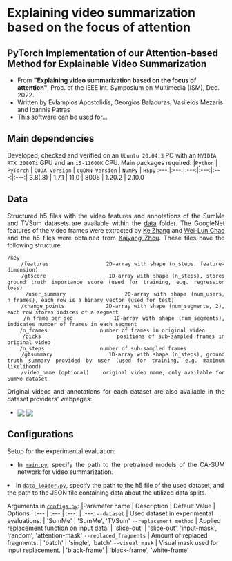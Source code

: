 # Explaining video summarization based on the focus of attention

## PyTorch Implementation of our Attention-based Method for Explainable Video Summarization
- From **"Explaining video summarization based on the focus of attention"**, Proc. of the IEEE Int. Symposium on Multimedia (ISM), Dec. 2022.
- Written by Evlampios Apostolidis, Georgios Balaouras, Vasileios Mezaris and Ioannis Patras
- This software can be used for...

## Main dependencies
Developed, checked and verified on an `Ubuntu 20.04.3` PC with an `NVIDIA RTX 2080Ti` GPU and an `i5-11600K` CPU. Main packages required:
|`Python` | `PyTorch` | `CUDA Version` | `cuDNN Version` | `NumPy` | `H5py`
:---:|:---:|:---:|:---:|:---:|:---:|
3.8(.8) | 1.7.1 | 11.0 | 8005 | 1.20.2 | 2.10.0

## Data
<div align="justify">

Structured h5 files with the video features and annotations of the SumMe and TVSum datasets are available within the [data](data) folder. The GoogleNet features of the video frames were extracted by [Ke Zhang](https://github.com/kezhang-cs) and [Wei-Lun Chao](https://github.com/pujols) and the h5 files were obtained from [Kaiyang Zhou](https://github.com/KaiyangZhou/pytorch-vsumm-reinforce). These files have the following structure:
```Text
/key
    /features                 2D-array with shape (n_steps, feature-dimension)
    /gtscore                  1D-array with shape (n_steps), stores ground truth importance score (used for training, e.g. regression loss)
    /user_summary             2D-array with shape (num_users, n_frames), each row is a binary vector (used for test)
    /change_points            2D-array with shape (num_segments, 2), each row stores indices of a segment
    /n_frame_per_seg          1D-array with shape (num_segments), indicates number of frames in each segment
    /n_frames                 number of frames in original video
    /picks                    positions of sub-sampled frames in original video
    /n_steps                  number of sub-sampled frames
    /gtsummary                1D-array with shape (n_steps), ground truth summary provided by user (used for training, e.g. maximum likelihood)
    /video_name (optional)    original video name, only available for SumMe dataset
```
Original videos and annotations for each dataset are also available in the dataset providers' webpages: 
- <a href="https://github.com/yalesong/tvsum" target="_blank"><img align="center" src="https://img.shields.io/badge/Dataset-TVSum-green"/></a> <a href="https://gyglim.github.io/me/vsum/index.html#benchmark" target="_blank"><img align="center" src="https://img.shields.io/badge/Dataset-SumMe-blue"/></a>
</div>

## Configurations
<div align="justify">

Setup for the experimental evaluation:
 - In [`main.py`](model/main.py#L63), specify the path to the pretrained models of the CA-SUM network for video summarization. </div>
 - In [`data_loader.py`](model/data_loader.py#L19:L20), specify the path to the h5 file of the used dataset, and the path to the JSON file containing data about the utilized data splits.
   
Arguments in [`configs.py`](model/configs.py): 
|Parameter name | Description | Default Value | Options
| :--- | :--- | :---: | :---:
`--dataset` | Used dataset in experimental evaluations. | 'SumMe' | 'SumMe', 'TVSum'
`--replacement_method` | Applied replacement function on input data. | 'slice-out' | 'slice-out', 'input-mask', 'random', 'attention-mask'
`--replaced_fragments` | Amount of replaced fragments. | 'batch' | 'single', 'batch'
`--visual_mask` | Visual mask used for input replacement. | 'black-frame' | 'black-frame', 'white-frame'

